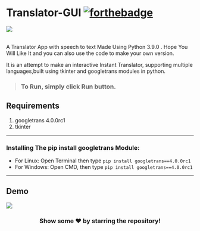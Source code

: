 # Translator-GUI [![forthebadge](https://forthebadge.com/images/badges/made-with-python.svg)](https://forthebadge.com)
![](https://visitor-badge.glitch.me/badge?page_id=insanecodes.Translator-GUI)

<br>
A Translator App with speech to text Made Using Python 3.9.0 .
Hope You Will Like It and you can also use the code to make your own version.

It is an attempt to make an interactive Instant Translator, supporting multiple languages,built using tkinter and googletrans modules in python.


>### To Run, simply click Run button.
## Requirements
1. googletrans 4.0.0rc1
2. tkinter

---

### Installing The pip install googletrans Module:
* For Linux: Open Terminal then type ```pip install googletrans==4.0.0rc1```
* For Windows: Open CMD, then type ```pip install googletrans==4.0.0rc1```

---
## Demo
<img src="translate.PNG">

<div align="center">

### Show some ❤️ by starring the repository!

</div>

